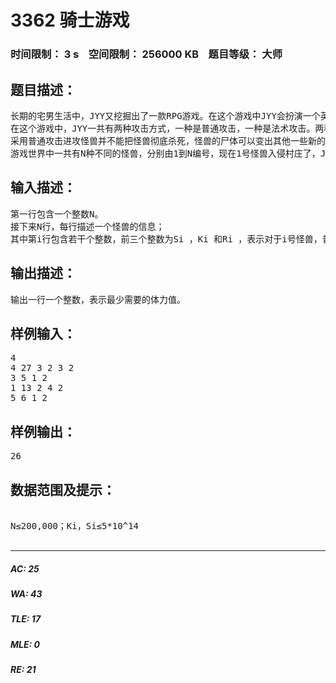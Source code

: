 # 3362 骑士游戏   
### 时间限制： 3 s&nbsp;&nbsp;&nbsp;&nbsp;空间限制： 256000 KB&nbsp;&nbsp;&nbsp;&nbsp;题目等级： 大师  
## 题目描述：  

<pre>
长期的宅男生活中，JYY又挖掘出了一款RPG游戏。在这个游戏中JYY会扮演一个英勇的骑士，用他手中的长剑去杀死入侵村庄的怪兽。 
在这个游戏中，JYY一共有两种攻击方式，一种是普通攻击，一种是法术攻击。两种攻击方式都会消耗JYY一些体力。 
采用普通攻击进攻怪兽并不能把怪兽彻底杀死，怪兽的尸体可以变出其他一些新的怪兽，注意一个怪兽可能经过若干次普通攻击后变回一个或更多同样的怪兽；而采用法术攻击则可以彻底将一个怪兽杀死。当然了，一般来说，相比普通攻击，法术攻击会消耗更多的体力值（但由于游戏系统bug，并不保证这一点）。 
游戏世界中一共有N种不同的怪兽，分别由1到N编号，现在1号怪兽入侵村庄了，JYY想知道，最少花费多少体力值才能将所有村庄中的怪兽全部杀死呢？
</pre>
  
  
## 输入描述：  

<pre>
第一行包含一个整数N。 
接下来N行，每行描述一个怪兽的信息； 
其中第i行包含若干个整数，前三个整数为Si ，Ki 和Ri ，表示对于i号怪兽，普通攻击需要消耗Si 的体力，法术攻击需要消耗Ki 的体力，同时i号怪兽死亡后会产生 Ri个新的怪兽。接下来 Ri个1到N之间的整数，表示一个新出现的怪兽编号。同一编号的怪兽可以出现多个。
</pre>
  
  
## 输出描述：  

<pre>
输出一行一个整数，表示最少需要的体力值。
</pre>
  
  
## 样例输入：  

<pre>
4 
4 27 3 2 3 2 
3 5 1 2 
1 13 2 4 2 
5 6 1 2
</pre>
  
  
## 样例输出：  

<pre>
26
</pre>
  
  
## 数据范围及提示：  

<pre>

N≤200,000；Ki，Si≤5*10^14

</pre>
  
  
***  

##### AC: 25  
##### WA: 43  
##### TLE: 17  
##### MLE: 0  
##### RE: 21  

